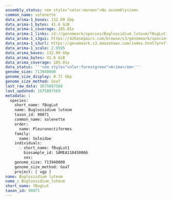 ```yaml
---
assembly_status: <em style="color:maroon">No assembly</em>
common_name: solenette
data_arima-1_bases: 132.09 Gbp
data_arima-1_bytes: 41.6 GiB
data_arima-1_coverage: 185.01x
data_arima-1_links: s3://genomeark/species/Buglossidium_luteum/fBugLut1/genomic_data/arima/<br>
data_arima-1_s3gui: https://42basepairs.com/browse/s3/genomeark/species/Buglossidium_luteum/fBugLut1/genomic_data/arima/
data_arima-1_s3url: https://genomeark.s3.amazonaws.com/index.html?prefix=species/Buglossidium_luteum/fBugLut1/genomic_data/arima/
data_arima-1_scale: 2.9595
data_arima_bases: 132.09 Gbp
data_arima_bytes: 41.6 GiB
data_arima_coverage: 185.01x
data_status: '''<em style="color:forestgreen">Arima</em>'''
genome_size: 713940000
genome_size_display: 0.71 Gbp
genome_size_method: GoaT
last_raw_data: 1675887568
last_updated: 1675887569
metadata: |
  species:
    short_name: fBugLut
    name: Buglossidium luteum
    taxon_id: 90071
    common_name: solenette
    order:
      name: Pleuronectiformes
    family:
      name: Soleidae
    individuals:
      - short_name: fBugLut1
        biosample_id: SAMEA110450066
        sex:
    genome_size: 713940000
    genome_size_method: GoaT
    project: [ vgp ]
name: Buglossidium luteum
name_: Buglossidium_luteum
short_name: fBugLut
taxon_id: 90071
---
```


